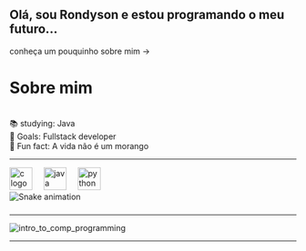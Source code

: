 ## Olá, sou Rondyson e estou programando o meu futuro... 
conheça um pouquinho sobre mim ->


<h1 align="left">Sobre mim</h1>

<p align="left"><br>📚 studying: Java <br>🎯 Goals: Fullstack developer <br>🎲 Fun fact: A vida não é um morango<br></p>

---
<div align="left">
  <img src="https://skillicons.dev/icons?i=c" height="40" alt="c logo"  />
  <img width="12" />
  <img src="https://skillicons.dev/icons?i=java" height="40" alt="java logo"  />
  <img width="12" />
  <img src="https://skillicons.dev/icons?i=py" height="40" alt="python logo"  />
</div>
<img src="https://raw.githubusercontent.com/rondysonr/rondysonr/output/snake.svg" alt="Snake animation" />

###
---
  
![intro_to_comp_programming](https://github.com/Rondysonr/Rondysonr/assets/126256862/b79ea262-d6af-41be-8d75-80276f32dcea)



---



